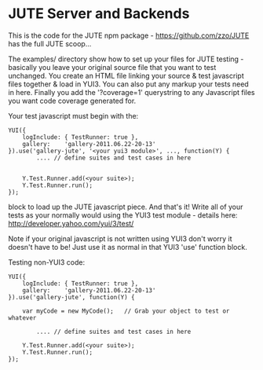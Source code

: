JUTE Server and Backends
========================

This is the code for the JUTE npm package - https://github.com/zzo/JUTE has the full JUTE scoop...

The examples/ directory show how to set up your files for JUTE testing - basically you leave your original source file that you want to test unchanged.  You create an HTML file linking your source & test javascript files together & load in YUI3.  You can also put any markup your tests need in here.  Finally you add the '?coverage=1' querystring to any Javascript files you want code coverage generated for.

Your test javascript must begin with the:

    YUI({
        logInclude: { TestRunner: true },
        gallery:    'gallery-2011.06.22-20-13'
    }).use('gallery-jute', '<your yui3 module>', ..., function(Y) {
            .... // define suites and test cases in here


        Y.Test.Runner.add(<your suite>);
        Y.Test.Runner.run();
    });

block to load up the JUTE javascript piece.  And that's it!  Write all of your tests as your normally would using the YUI3 test module - details here: http://developer.yahoo.com/yui/3/test/


Note if your original javascript is not written using YUI3 don't worry it doesn't have to be!  Just use it as normal in that YUI3 'use' function block.

Testing non-YUI3 code:

    YUI({
        logInclude: { TestRunner: true },
        gallery:    'gallery-2011.06.22-20-13'
    }).use('gallery-jute', function(Y) {

        var myCode = new MyCode();   // Grab your object to test or whatever

            .... // define suites and test cases in here

        Y.Test.Runner.add(<your suite>);
        Y.Test.Runner.run();
    });

